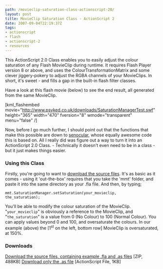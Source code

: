 ```yaml
---
path: /movieclip-saturation-class-actionscript-20/
layout: post
title: MovieClip Saturation Class - ActionScript 2
date: 2007-09-04T22:19:37Z
tags:
- actionscript
- flash
- actionscript-2
- resources
---
```


This ActionScript 2.0 Class enables you to easily adjust the colour saturation of any Flash MovieClip during runtime.  It requires Flash Player version 8 or above, and uses the ColourTransformationMatrix and some clever jiggery-pokery to adjust the RGBA channels of your MovieClips.  In short, it's sweet - and fills a gap in the built-in flash filter classes.

Have a look at this flash movie (below) to see the end result, all generated from the same MovieClip.

[kml_flashembed movie="http://www.psyked.co.uk/downloads/SaturationManagerTest.swf" height="365" width="470" fversion="8" wmode="transparent" menu="false" /]

<!--more-->

Now, before I go much further, I should point out that the functions that make this possible are down to <a href="http://www.senocular.com/flash/source.php?id=0.169" title="Open link in a new window" target="_blank">senocular</a>, whose equally awesome code this is based on.  All I really did was figure out a way to turn it into an ActionScript 2.0 Class.  -  Technically it doesn't even need to be in a class - but it just makes things easier.
<h3>Using this Class</h3>
Firstly, you're going to want to <a href="http://www.psyked.co.uk/wp-content/uploads/2007/09/SaturationManager.zip" title="Open link in a new window" target="_blank">download the source files</a>.  It's as basic as it comes - using it 'out-the-box' requires that you take the 'mmt' folder, and paste it into the same directory as your .fla file.  And then, by typing;

<code>mmt.SaturationManager.setSaturation(your_movieclip, the_saturation);</code>

You'll be able to modify the colour saturation of the MovieClip.   "<code>your_movieclip</code>" is obviously a reference to the MovieClip, and "<code>the_saturation</code>" is a value from 0 (No Colour) to 100 (Normal Colour).  You can apply values beyond 0 and 100, and oversaturate the colours.  In our example (above) the [1<sup>st</sup> on the left, bottom row] MovieClip is oversaturated, at 150%.
<h3>Downloads</h3>
<a href="http://www.psyked.co.uk/wp-content/uploads/2007/09/SaturationManager.zip">Download the source files, containing example .fla and .as files</a> [ZIP, 488KB]
<a href="/downloads/SaturationManager.as">Download only the .as file</a> [ActionScript File, 1KB]